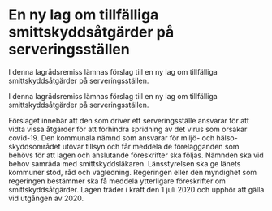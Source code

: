 # En ny lag om tillfälliga smittskyddsåtgärder på serveringsställen

I denna lagrådsremiss lämnas förslag till en ny lag om tillfälliga smittskyddsåtgärder på serveringsställen.

I denna lagrådsremiss lämnas förslag till en ny lag om tillfälliga smittskyddsåtgärder på serveringsställen.

Förslaget innebär att den som driver ett serveringsställe ansvarar för att vidta vissa åtgärder för att förhindra spridning av det virus som orsakar covid-19. Den kommunala nämnd som ansvarar för miljö- och hälso-skyddsområdet utövar tillsyn och får meddela de förelägganden som behövs för att lagen och anslutande föreskrifter ska följas. Nämnden ska vid behov samråda med smittskyddsläkaren. Länsstyrelsen ska ge länets kommuner stöd, råd och vägledning. Regeringen eller den myndighet som regeringen bestämmer ska få meddela ytterligare föreskrifter om smittskyddsåtgärder. Lagen träder i kraft den 1 juli 2020 och upphör att gälla vid utgången av 2020.
